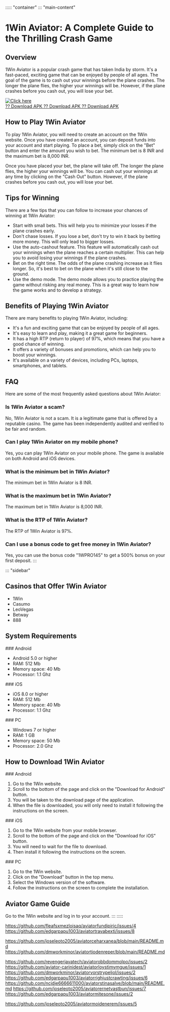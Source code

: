 ::::: \"container\"
::: \"main-content\"
# 1Win Aviator: A Complete Guide to the Thrilling Crash Game

## Overview

1Win Aviator is a popular crash game that has taken India by storm.
It\'s a fast-paced, exciting game that can be enjoyed by people of all
ages. The goal of the game is to cash out your winnings before the plane
crashes. The longer the plane flies, the higher your winnings will be.
However, if the plane crashes before you cash out, you will lose your
bet.

[![Click
here](https://readscoops.com/wp-content/uploads/2023/03/Readscoop-aviator-1-1.jpg)](https://traff.sbs/deff)\
[?? Download APK ?? Download APK ?? Download
APK](https://traff.sbs/deff)

## How to Play 1Win Aviator

To play 1Win Aviator, you will need to create an account on the 1Win
website. Once you have created an account, you can deposit funds into
your account and start playing. To place a bet, simply click on the
"Bet" button and enter the amount you wish to bet. The minimum bet
is 8 INR and the maximum bet is 8,000 INR.

Once you have placed your bet, the plane will take off. The longer the
plane flies, the higher your winnings will be. You can cash out your
winnings at any time by clicking on the "Cash Out" button.
However, if the plane crashes before you cash out, you will lose your
bet.

## Tips for Winning

There are a few tips that you can follow to increase your chances of
winning at 1Win Aviator:

-   Start with small bets. This will help you to minimize your losses if
    the plane crashes early.
-   Don\'t chase losses. If you lose a bet, don\'t try to win it back by
    betting more money. This will only lead to bigger losses.
-   Use the auto-cashout feature. This feature will automatically cash
    out your winnings when the plane reaches a certain multiplier. This
    can help you to avoid losing your winnings if the plane crashes.
-   Bet on the right time. The odds of the plane crashing increase as it
    flies longer. So, it\'s best to bet on the plane when it\'s still
    close to the ground.
-   Use the demo mode. The demo mode allows you to practice playing the
    game without risking any real money. This is a great way to learn
    how the game works and to develop a strategy.

## Benefits of Playing 1Win Aviator

There are many benefits to playing 1Win Aviator, including:

-   It\'s a fun and exciting game that can be enjoyed by people of all
    ages.
-   It\'s easy to learn and play, making it a great game for beginners.
-   It has a high RTP (return to player) of 97%, which means that you
    have a good chance of winning.
-   It offers a variety of bonuses and promotions, which can help you to
    boost your winnings.
-   It\'s available on a variety of devices, including PCs, laptops,
    smartphones, and tablets.

## FAQ

Here are some of the most frequently asked questions about 1Win Aviator:

### Is 1Win Aviator a scam?

No, 1Win Aviator is not a scam. It is a legitimate game that is offered
by a reputable casino. The game has been independently audited and
verified to be fair and random.

### Can I play 1Win Aviator on my mobile phone?

Yes, you can play 1Win Aviator on your mobile phone. The game is
available on both Android and iOS devices.

### What is the minimum bet in 1Win Aviator?

The minimum bet in 1Win Aviator is 8 INR.

### What is the maximum bet in 1Win Aviator?

The maximum bet in 1Win Aviator is 8,000 INR.

### What is the RTP of 1Win Aviator?

The RTP of 1Win Aviator is 97%.

### Can I use a bonus code to get free money in 1Win Aviator?

Yes, you can use the bonus code "1WPRO145" to get a 500% bonus on
your first deposit.
:::

::: \"sidebar\"
## Casinos that Offer 1Win Aviator

-   1Win
-   Casumo
-   LeoVegas
-   Betway
-   888

## System Requirements

\### Android

-   Android 5.0 or higher
-   RAM: 512 Mb
-   Memory space: 40 Mb
-   Processor: 1.1 Ghz

\### iOS

-   iOS 8.0 or higher
-   RAM: 512 Mb
-   Memory space: 40 Mb
-   Processor: 1.1 Ghz

\### PC

-   Windows 7 or higher
-   RAM: 1 GB
-   Memory space: 50 Mb
-   Processor: 2.0 Ghz

## How to Download 1Win Aviator

\### Android

1.  Go to the 1Win website.
2.  Scroll to the bottom of the page and click on the "Download for
    Android" button.
3.  You will be taken to the download page of the application.
4.  When the file is downloaded, you will only need to install it
    following the instructions on the screen.

\### iOS

1.  Go to the 1Win website from your mobile browser.
2.  Scroll to the bottom of the page and click on the "Download for
    iOS" button.
3.  You will need to wait for the file to download.
4.  Then install it following the instructions on the screen.

\### PC

1.  Go to the 1Win website.
2.  Click on the "Download" button in the top menu.
3.  Select the Windows version of the software.
4.  Follow the instructions on the screen to complete the installation.

## Aviator Game Guide

Go to the 1Win website and log in to your account.
:::
:::::

https://github.com/fleafsxmezloisaq/aviatorfundipiric/issues/4
https://github.com/edgarpapu1003/aviatortravabexti/issues/8

https://github.com/joseleoto2005/aviatorceharxanea/blob/main/README.md
https://github.com/dmworkminor/aviatortiodenreper/blob/main/README.md

https://github.com/revengerjavatech/aviatorobbdommolpo/issues/2
https://github.com/aviator-carinidest/aviatorloystimymgue/issues/1
https://github.com/dmworkminor/aviatorvorstrypeljol/issues/2
https://github.com/edgarpapu1003/aviatorrighjustcrawting/issues/6
https://github.com/ncjdje6666611000/aviatorstinasalve/blob/main/README.md
https://github.com/joseleoto2005/aviatorernetvastbun/issues/7
https://github.com/edgarpapu1003/aviatormitesone/issues/2

https://github.com/joseleoto2005/aviatormoidenerem/issues/5
